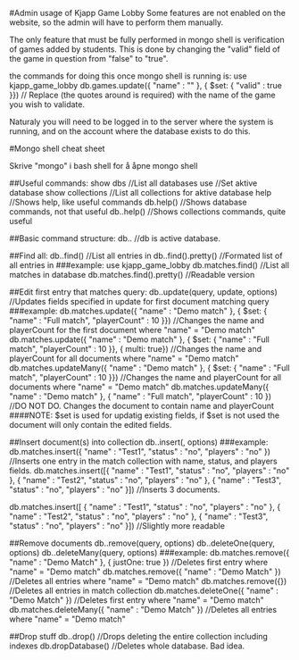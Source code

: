 #Admin usage of Kjapp Game Lobby
Some features are not enabled on the website, so the admin will have to perform them manually.

The only feature that must be fully performed in mongo shell is verification of games added by students.
This is done by changing the "valid" field of the game in question from "false" to "true".

the commands for doing this once mongo shell is running is:
    use kjapp_game_lobby
    db.games.update({ "name" : "<Game Name>" }, { $set: { "valid" : true }}) // Replace <Game Name> (the quotes around is required) with the name of the game you wish to validate.

Naturaly you will need to be logged in to the server where the system is running, and on the account where the database exists to do this.

#Mongo shell cheat sheet

Skrive "mongo" i bash shell for å åpne mongo shell

##Useful commands:
show dbs  //List all databases
use <db>  //Set aktive database
show collections  //List all collections for aktive database
help  //Shows help, like useful commands
db.help() //Shows database commands, not that useful
db.<collection>.help() //Shows collections commands, quite useful


##Basic command structure:
db.<collection>.<command> //db is active database.

##Find all:
db.<collection>.find() //List all entries in <collection>
db.<collection>.find().pretty() //Formated list of all entries in <collection>
###example:
use kjapp_game_lobby
db.matches.find() //List all matches in database
db.matches.find().pretty() //Readable version

##Edit first entry that matches query:
db.<collection>.update(query, update, options) //Updates fields specified in update for first document matching query
###example:
db.matches.update({ "name" : "Demo match" }, { $set: { "name" : "Full match", "playerCount" : 10 }}) //Changes the name and playerCount for the first document where "name" = "Demo match"
db.matches.update({ "name" : "Demo match" }, { $set: { "name" : "Full match", "playerCount" : 10 }}, { multi: true}) //Changes the name and playerCount for all documents where "name" = "Demo match"
db.matches.updateMany({ "name" : "Demo match" }, { $set: { "name" : "Full match", "playerCount" : 10 }}) //Changes the name and playerCount for all documents where "name" = "Demo match"
db.matches.updateMany({ "name" : "Demo match" }, { "name" : "Full match", "playerCount" : 10 }) //DO NOT DO. Changes the document to contain name and playerCount
####NOTE: $set is used for updatig existing fields, if $set is not used the document will only contain the edited fields.

##Insert document(s) into collection
db.<collection>.insert(<document or array of documents>, options)
###example:
db.matches.insert({ "name" : "Test1", "status" : "no", "players" : "no" }) //Inserts one entry in the match collection with name, status, and players fields.
db.matches.insert([{ "name" : "Test1", "status" : "no", "players" : "no" }, { "name" : "Test2", "status" : "no", "players" : "no" }, { "name" : "Test3", "status" : "no", "players" : "no" }]) //Inserts 3 documents.

db.matches.insert([ { "name" : "Test1", "status" : "no", "players" : "no" },
                    { "name" : "Test2", "status" : "no", "players" : "no" },
                    { "name" : "Test3", "status" : "no", "players" : "no" }]) //Slightly more readable

##Remove documents
db.<collection>.remove(query, options)
db.<collection>.deleteOne(query, options)
db.<collection>.deleteMany(query, options)
###example:
db.matches.remove({ "name" : "Demo Match" }, { justOne: true }) //Deletes first entry where "name" = "Demo match"
db.matches.remove({ "name" : "Demo Match" }) //Deletes all entries where "name" = "Demo match"
db.matches.remove({}) //Deletes all entries in match collection
db.matches.deleteOne({ "name" : "Demo Match" }) //Deletes first entry where "name" = "Demo match"
db.matches.deleteMany({ "name" : "Demo Match" }) //Deletes all entries where "name" = "Demo match"

##Drop stuff
db.<collection>.drop() //Drops <collection> deleting the entire collection including indexes
db.dropDatabase() //Deletes whole database. Bad idea.
